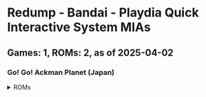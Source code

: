 # Redump - Bandai - Playdia Quick Interactive System MIAs
## Games: 1, ROMs: 2, as of 2025-04-02

### Go! Go! Ackman Planet (Japan)
<details>
<summary>ROMs</summary>

- Go! Go! Ackman Planet (Japan) (Track 1).bin, CRC: 1cbf2c16
- Go! Go! Ackman Planet (Japan) (Track 2).bin, CRC: f1974e93
</details>

